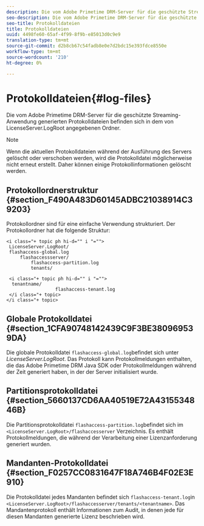 ```yaml
---
description: Die vom Adobe Primetime DRM-Server für die geschützte Streaming-Anwendung generierten Protokolldateien befinden sich in dem von LicenseServer.LogRoot angegebenen Ordner.
seo-description: Die vom Adobe Primetime DRM-Server für die geschützte Streaming-Anwendung generierten Protokolldateien befinden sich in dem von LicenseServer.LogRoot angegebenen Ordner.
seo-title: Protokolldateien
title: Protokolldateien
uuid: 4498fe60-65af-4f99-8f9b-e85013d0c9e9
translation-type: tm+mt
source-git-commit: d2b8cb67c54fadb8e0e7d2bdc15e393fdce8550e
workflow-type: tm+mt
source-wordcount: '210'
ht-degree: 0%

---
```



# Protokolldateien{#log-files}

Die vom Adobe Primetime DRM-Server für die geschützte Streaming-Anwendung generierten Protokolldateien befinden sich in dem von LicenseServer.LogRoot angegebenen Ordner.

>[!NOTE]
>
>Wenn die aktuellen Protokolldateien während der Ausführung des Servers gelöscht oder verschoben werden, wird die Protokolldatei möglicherweise nicht erneut erstellt. Daher können einige Protokollinformationen gelöscht werden.

## Protokollordnerstruktur {#section_F490A483D60145ADBC21038914C39203}

Protokollordner sind für eine einfache Verwendung strukturiert. Der Protokollordner hat die folgende Struktur:

```
<i class="+ topic ph hi-d="" i "="">
 LicenseServer.LogRoot/ 
 flashaccess-global.log 
     flashaccessserver/ 
         flashaccess-partition.log 
         tenants/ 
             
 <i class="+ topic ph hi-d="" i "="">
  tenantname/ 
                  flashaccess-tenant.log
 </i class="+ topic>
</i class="+ topic>
```

## Globale Protokolldatei {#section_1CFA90748142439C9F3BE380969539DA}

Die globale Protokolldatei `flashaccess-global.log`befindet sich unter *LicenseServer.LogRoot*. Das Protokoll kann Protokollmeldungen enthalten, die das Adobe Primetime DRM Java SDK oder Protokollmeldungen während der Zeit generiert haben, in der der Server initialisiert wurde.

## Partitionsprotokolldatei {#section_5660137CD6AA40519E72A4315534846B}

Die Partitionsprotokolldatei `flashaccess-partition.log`befindet sich im `<LicenseServer.LogRoot>/flashaccesserver` Verzeichnis. Es enthält Protokollmeldungen, die während der Verarbeitung einer Lizenzanforderung generiert wurden.

## Mandanten-Protokolldatei {#section_F0257CC0831647F18A746B4F02E3E910}

Die Protokolldatei jedes Mandanten befindet sich `flashaccess-tenant.log`in `<LicenseServer.LogRoot>/flashaccesserver/tenants/<tenantname>`. Das Mandantenprotokoll enthält Informationen zum Audit, in denen jede für diesen Mandanten generierte Lizenz beschrieben wird.
